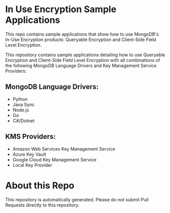 # In Use Encryption Sample Applications

This repo contains sample applications that show how to use MongoDB's In-Use Encryption products: Queryable Encryption and Client-Side Field Level Encryption.

This repository contains sample applications detailing how to use Queryable Encryption and Client-Side Field Level Encryption with all combinations of the following MongoDB Language Drivers and Key Management Service Providers:

## MongoDB Language Drivers:

- Python
- Java Sync
- Node.js
- Go
- C#/Dotnet

## KMS Providers:

- Amazon Web Services Key Management Service
- Azure Key Vault
- Google Cloud Key Management Service
- Local Key Provider

# About this Repo

This repository is automatically generated. Please do not submit Pull Requests directly to this repository.
